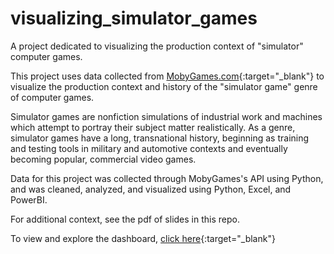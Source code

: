 # visualizing_simulator_games
A project dedicated to visualizing the production context of "simulator" computer games.

This project uses data collected from [MobyGames.com](https://www.mobygames.com/){:target="_blank"} to visualize the production context and history of the "simulator game" genre of computer games. 

Simulator games are nonfiction simulations of industrial work and machines which attempt to portray their subject matter realistically. As a genre, simulator games have a long, transnational history, beginning as training and testing tools in military and automotive contexts and eventually becoming popular, commercial video games.

Data for this project was collected through MobyGames's API using Python, and was cleaned, analyzed, and visualized using Python, Excel, and PowerBI.

For additional context, see the pdf of slides in this repo.

To view and explore the dashboard, [click here](https://app.powerbi.com/view?r=eyJrIjoiYTUxMzE2OTktOGY3MS00NDVlLThjZDMtODE1NWIxNjE3YTYyIiwidCI6IjEwMWRhNTg3LTE4NDMtNGY1Mi04YjhhLTE3YjA2OWM2NmQzMyIsImMiOjJ9&pageName=ReportSection8d15aa682b880b5dedea){:target="_blank"}